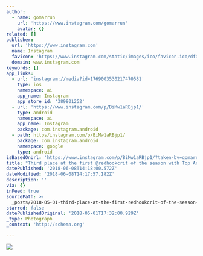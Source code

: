 ```yaml
---
author:
  - name: gomarrun
    url: 'https://www.instagram.com/gomarrun'
    avatar: {}
related: []
publisher:
  url: 'https://www.instagram.com'
  name: Instagram
  favicon: 'https://www.instagram.com/static/images/ico/favicon.ico/dfa85bb1fd63.ico'
  domain: www.instagram.com
keywords: []
app_links:
  - url: 'instagram://media?id=1769003530217470581'
    type: ios
    namespace: ai
    app_name: Instagram
    app_store_id: '389801252'
  - url: 'https://www.instagram.com/p/BiMw1aRBjp1/'
    type: android
    namespace: ai
    app_name: Instagram
    package: com.instagram.android
  - path: https/instagram.com/p/BiMw1aRBjp1/
    package: com.instagram.android
    namespace: google
    type: android
isBasedOnUrl: 'https://www.instagram.com/p/BiMw1aRBjp1/?taken-by=gomarrun'
title: "Third place at the first @redhookcrit of the season with Top Antagoniste Prime. I think that was a great first week-end in New York City... \uD83D\uDE48 It will not have been possible without my team mate @ainaraelbu who help me to make dance this peloton until her fall. Zaindu neska ! \uD83D\uDE18 Thanks @santafixie_blb_team and all our sponsor to give me the opportunity to cross the ocean ! @santafixie @bricklanebikes @spinonthese @arrueda @ride100percent @abus2ruedas @abus_cycling @sellesanmarco @rideabikes @spray.bike . \uD83D\uDCF8@quiquebuenocc \uD83D\uDE18 . #redhook #redhookcriterium #Brooklyn #bike #trackbike #fixedgear #igerscycling #bikelovers #cycling #cyclinglife #roadlikethese #cyclingpics #sportpicture #road #bikeride #rideyourbike #santafixie #santafixieblbteam #abushelmets #cyclingshot #fixierider #strava #stravacyling #stravabike #girlwhoride #collagedegommettes #bikelife #fixie #fixed #spinonthis"
datePublished: '2018-06-08T14:18:00.572Z'
dateModified: '2018-06-08T14:17:57.182Z'
description: ''
via: {}
inFeed: true
sourcePath: >-
  _posts/2018-05-01-third-place-at-the-first-redhookcrit-of-the-season-with-top.md
starred: false
datePublishedOriginal: '2018-05-01T17:32:00.929Z'
_type: Photograph
_context: 'http://schema.org'

---
```

![](https://imgflo.herokuapp.com/graph/2b2431f8e7ba7b0/2f098a2d2345df54d76698261cd0bce3/noop.jpg?input=https%3A%2F%2Fscontent-iad3-1.cdninstagram.com%2Fvp%2Ff8b912783b7c8865077a2d34608ad580%2F5B8176EA%2Ft51.2885-15%2Fe35%2F30894181_2008359446149964_7432935488392003584_n.jpg)
